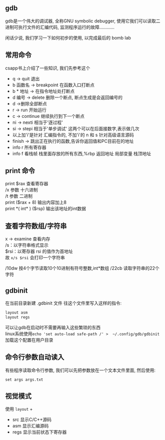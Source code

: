 ## gdb

gdb是一个伟大的调试器, 全称GNU symbolic debugger, 使用它我们可以读取二进制可执行文件的汇编代码, 监测程序运行的故障…………

闲话少说, 我们学习一下如何初步的使用, 以完成最后的 bomb lab

## 常用命令

csapp书上介绍了一些知识, 我们先参考这个  
- q -> quit 退出
- b 函数名 -> breakpoint 在函数入口打断点
- b * 地址 -> 在指令地址处打断点
- d 编号 -> delete 删除一个断点, 断点生成是会返回编号的
- d ->删除全部断点
- r -> run 开始运行
- c -> continue 继续执行到下一个断点
- ni -> nexti 相当于'逐过程'
- si -> stepi 相当于'单步调试' 这两个可以在后面接数字,表示做几次
- 以上加'i'是针对 汇编指令的, 不加'i'的 n 和 s 针对高级语言源码
- finish -> 跳出正在执行的函数,告诉你返回值和PC目前在的地址
- info r 所有寄存器
- info f 看栈帧 栈里面存放的所有东西,%rbp 返回地址 局部变量 栈顶地址

## print 命令

print \$rax 查看寄存器  
/x 参数 十六进制  
/t 参数 二进制  
print ($rax + 8) 输出内容加上8  
print *( int\* ) (\$rsp) 输出该地址的int数据  

## 查看字符数组/字符串
x -> examine 查看内存  
/s：以字符串格式显示  
$rsi：以寄存器 rsi 的值作为首地址  
故 `x/s $rsi` 会打印一个字符串

/10dw 按4个字节读取10个10进制有符号整数,int*数组
/22cb 读取字符串的22个字符

## gdbinit
在当前目录新建 .gdbinit 文件
往这个文件里写入这样的指令:
```txt
layout asm
layout regs
```
可以让gdb在启动时不需要再输入这些繁琐的东西  
linux系统使用`echo 'set auto-load safe-path /' >  ~/.config/gdb/gdbinit`加载这个配置在用户目录

## 命令行参数自动读入

有些程序读取命令行参数, 我们可以先把参数放在一个文本文件里面, 然后使用:
```
set args args.txt
```

## 视觉模式
使用 `layout` + 
- src  显示C/C++源码
- asm  显示汇编源码
- regs 显示当前状态下寄存器